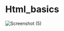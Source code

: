 ﻿# Html_basics

![Screenshot (5)](https://github.com/NirmalSinghSidhu/Html_basics/assets/113663037/05878c44-7b58-4fa3-9675-b8543cc8c97c)
